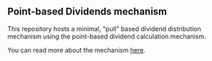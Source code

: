 ## Point-based Dividends mechanism

This repository hosts a minimal, "pull" based dividend distribution mechanism using the point-based dividend calculation mechanism.

You can read more about the mechanism [here](https://www.notion.so/genielabs/Point-based-Dividends-4f3dd4f8bb6f4023b25e5907fedc0d62).
